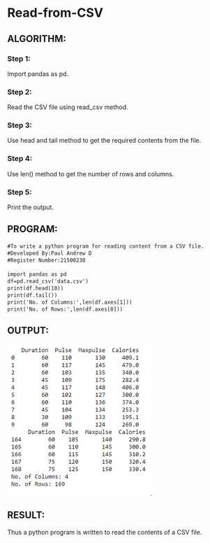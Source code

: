 # Read-from-CSV

## ALGORITHM:
### Step 1:
Import pandas as pd.

### Step 2:
Read the CSV file using read_csv method.

### Step 3:
Use head and tail method to get the required contents from the file.

### Step 4:
Use len() method to get the number of rows and columns.

### Step 5:
Print the output.

## PROGRAM:
```
#To write a python program for reading content from a CSV file.
#Developed By:Paul Andrew D
#Register Number:21500230

import pandas as pd
df=pd.read_csv('data.csv')
print(df.head(10))
print(df.tail())
print('No. of Columns:',len(df.axes[1]))
print('No. of Rows:',len(df.axes[0]))
```
## OUTPUT:
![Output](./output.PNG)

## RESULT:
Thus a python program is written to read the contents of a CSV file.